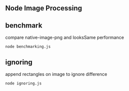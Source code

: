 Node Image Processing
--

## benchmark 
compare native-image-png and looksSame performance
```commandline
node benchmarking.js
```

## ignoring
append rectangles on image to ignore difference
```commandline
node ignoring.js
```
